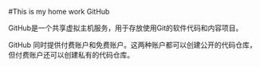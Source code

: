 #This is my home work
GitHub

GitHub是一个共享虚拟主机服务，用于存放使用Git的软件代码和内容项目。

GitHub 同时提供付费账户和免费账户。这两种账户都可以创建公开的代码仓库，但付费账户还可以创建私有的代码仓库。


